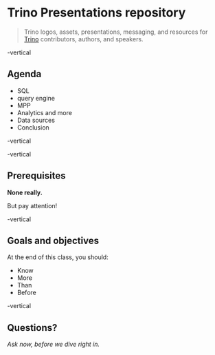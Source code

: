 # Trino Presentations repository

> Trino logos, assets, presentations, messaging, and resources for [Trino](https://trino.io) contributors, authors, and speakers.

-vertical

## Agenda

- SQL
- query engine
- MPP
- Analytics and more
- Data sources
- Conclusion

-vertical

-vertical

## Prerequisites

**None really.**

But pay attention!

-vertical

## Goals and objectives

At the end of this class, you should: <!-- .element: class="fragment" -->

- Know <!-- .element: class="fragment" -->
- More <!-- .element: class="fragment" -->
- Than  <!-- .element: class="fragment" -->
- Before  <!-- .element: class="fragment" -->

-vertical

## Questions?

<em>Ask now, before we dive right in.</em>
